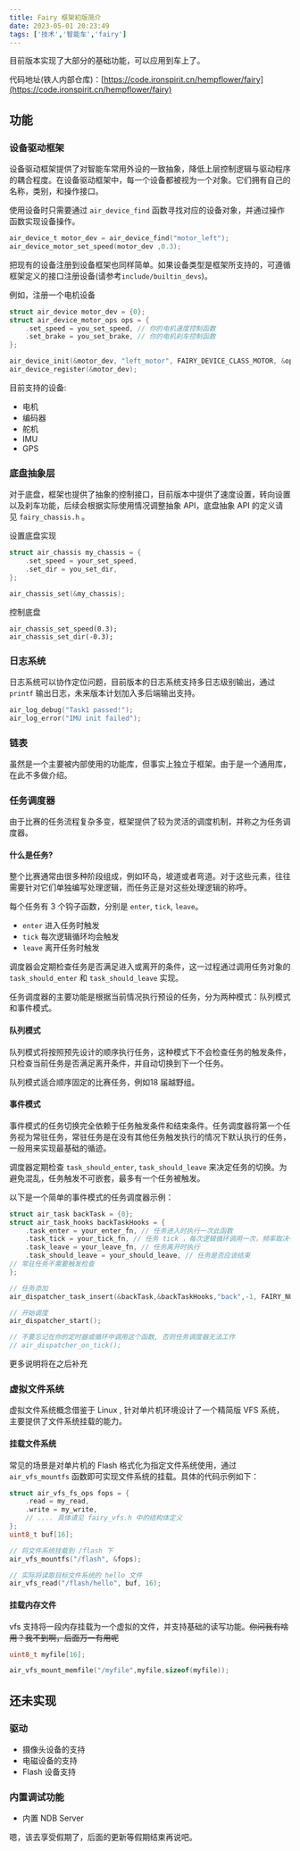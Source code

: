 ```yaml
---
title: Fairy 框架初版简介
date: 2023-05-01 20:23:49
tags: ['技术','智能车','fairy']
---
```


目前版本实现了大部分的基础功能，可以应用到车上了。

代码地址(铁人内部仓库)：[https://code.ironspirit.cn/hempflower/fairy](https://code.ironspirit.cn/hempflower/fairy)

<!--more-->
## 功能

### 设备驱动框架

设备驱动框架提供了对智能车常用外设的一致抽象，降低上层控制逻辑与驱动程序的耦合程度。在设备驱动框架中，每一个设备都被视为一个对象。它们拥有自己的名称，类别，和操作接口。
    
使用设备时只需要通过 `air_device_find` 函数寻找对应的设备对象，并通过操作函数实现设备操作。

```c
air_device_t motor_dev = air_device_find("motor_left");
air_device_motor_set_speed(motor_dev ,0.3);
```

把现有的设备注册到设备框架也同样简单。如果设备类型是框架所支持的，可遵循框架定义的接口注册设备(请参考`include/builtin_devs`)。   

例如，注册一个电机设备

```c
struct air_device motor_dev = {0};
struct air_device_motor_ops ops = {
    .set_speed = you_set_speed, // 你的电机速度控制函数
    .set_brake = you_set_brake, // 你的电机刹车控制函数
};

air_device_init(&motor_dev, "left_motor", FAIRY_DEVICE_CLASS_MOTOR, &ops , FAIRY_NULL);
air_device_register(&motor_dev);

```

目前支持的设备:

- 电机
- 编码器
- 舵机
- IMU
- GPS

### 底盘抽象层

对于底盘，框架也提供了抽象的控制接口，目前版本中提供了速度设置，转向设置以及刹车功能，后续会根据实际使用情况调整抽象 API，底盘抽象 API 的定义请见 `fairy_chassis.h` 。   

设置底盘实现
```c
struct air_chassis my_chassis = {
    .set_speed = your_set_speed,
    .set_dir = you_set_dir,
};

air_chassis_set(&my_chassis);
```

控制底盘
```
air_chassis_set_speed(0.3);
air_chassis_set_dir(-0.3);
```

### 日志系统

日志系统可以协作定位问题，目前版本的日志系统支持多日志级别输出，通过 `printf` 输出日志，未来版本计划加入多后端输出支持。

```c
air_log_debug("Task1 passed!");
air_log_error("IMU init failed");
```

### 链表

虽然是一个主要被内部使用的功能库，但事实上独立于框架。由于是一个通用库，在此不多做介绍。

### 任务调度器

由于比赛的任务流程复杂多变，框架提供了较为灵活的调度机制，并称之为任务调度器。   

#### 什么是任务?

整个比赛通常由很多种阶段组成，例如环岛，坡道或者弯道。对于这些元素，往往需要针对它们单独编写处理逻辑，而任务正是对这些处理逻辑的称呼。   

每个任务有 3 个钩子函数，分别是 `enter`, `tick`, `leave`。

- `enter` 进入任务时触发
- `tick` 每次逻辑循环均会触发
- `leave` 离开任务时触发

调度器会定期检查任务是否满足进入或离开的条件，这一过程通过调用任务对象的 `task_should_enter` 和 `task_should_leave` 实现。



任务调度器的主要功能是根据当前情况执行预设的任务，分为两种模式：队列模式和事件模式。


#### 队列模式

队列模式将按照预先设计的顺序执行任务，这种模式下不会检查任务的触发条件，只检查当前任务是否满足离开条件，并自动切换到下一个任务。   

队列模式适合顺序固定的比赛任务，例如18 届越野组。

#### 事件模式

事件模式的任务切换完全依赖于任务触发条件和结束条件。任务调度器将第一个任务视为常驻任务，常驻任务是在没有其他任务触发执行的情况下默认执行的任务，一般用来实现最基础的循迹。

调度器定期检查 `task_should_enter`, `task_should_leave` 来决定任务的切换。为避免混乱，任务触发不可嵌套，最多有一个任务被触发。

以下是一个简单的事件模式的任务调度器示例：

```c
struct air_task backTask = {0};
struct air_task_hooks backTaskHooks = {
    .task_enter = your_enter_fn, // 任务进入时执行一次此函数
    .task_tick = your_tick_fn, // 任务 tick ，每次逻辑循环调用一次，频率取决于 air_dispatcher_on_tick 调用的频率
    .task_leave = your_leave_fn, // 任务离开时执行
    .task_should_leave = your_should_leave, // 任务是否应该结束
// 常驻任务不需要触发检查
};

// 任务添加
air_dispatcher_task_insert(&backTask,&backTaskHooks,"back",-1, FAIRY_NULL);

// 开始调度
air_dispatcher_start();

// 不要忘记在你的定时器或循环中调用这个函数, 否则任务调度器无法工作
// air_dispatcher_on_tick();
```
更多说明将在之后补充

### 虚拟文件系统

虚拟文件系统概念借鉴于 Linux , 针对单片机环境设计了一个精简版 VFS 系统，主要提供了文件系统挂载的能力。

#### 挂载文件系统

常见的场景是对单片机的 Flash 格式化为指定文件系统使用，通过 `air_vfs_mountfs` 函数即可实现文件系统的挂载。具体的代码示例如下：

```c
struct air_vfs_fs_ops fops = {
    .read = my_read,
    .write = my_write,
    // .... 具体请见 fairy_vfs.h 中的结构体定义
};
uint8_t buf[16];

// 将文件系统挂载到 /flash 下
air_vfs_mountfs("/flash", &fops);

// 实际将读取目标文件系统的 hello 文件
air_vfs_read("/flash/hello", buf, 16);

```

#### 挂载内存文件

vfs 支持将一段内存挂载为一个虚拟的文件，并支持基础的读写功能。~~你问我有啥用？我不到啊，后面万一有用呢~~

```c
uint8_t myfile[16];

air_vfs_mount_memfile("/myfile",myfile,sizeof(myfile));

```

## 还未实现

### 驱动

- 摄像头设备的支持
- 电磁设备的支持
- Flash 设备支持

### 内置调试功能

- 内置 NDB Server


嗯，该去享受假期了，后面的更新等假期结束再说吧。
